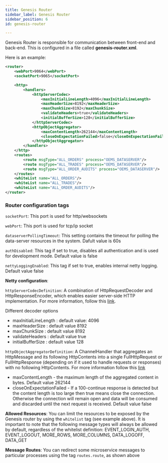 ```yaml
---
title: Genesis Router
sidebar_label: Genesis Router
sidebar_position: 6
id: genesis-router

---
```


Genesis Router is responsible for communication between front-end and back-end. This is configured in a file called **genesis-router.xml**.

Here is an example:

```xml
<router>
    <webPort>9064</webPort>
    <socketPort>9065</socketPort>

    <http>
        <handlers>
            <httpServerCodec>
                <maxInitialLineLength>4096</maxInitialLineLength>
                <maxHeaderSize>8192</maxHeaderSize>
                <maxChunkSize>8192</maxChunkSize>
                <validateHeaders>true</validateHeaders>
                <initialBufferSize>128</initialBufferSize>
            </httpServerCodec>
            <httpObjectAggregator>
                <maxContentLength>262144</maxContentLength>
                <closeOnExpectationFailed>false</closeOnExpectationFailed>
            </httpObjectAggregator>
        </handlers>
    </http>
    <routes>
        <route msgType="ALL_ORDERS" process="OEMS_DATASERVER"/>
        <route msgType="ALL_TRADES" process="OEMS_DATASERVER"/>
        <route msgType="ALL_ORDER_AUDITS" process="OEMS_DATASERVER"/>
    </routes>
    <whiteList name="ALL_ORDERS"/>
    <whiteList name="ALL_TRADES"/>
    <whiteList name="ALL_ORDER_AUDITS"/>
</router>
```

### Router configuration tags 

`socketPort`: This port is used for http/websockets

`webPort`: This port is used for tcp/ip socket

`dataserverPollingTimeout`: This setting contains the timeout for polling the data-server resources in the system. Dafult value is 60s

`authDisabled`: This tag if set to true, disables all authentication and is used for development mode. Default value is false

`nettyLoggingEnabled`: This tag if set to true, enables internal netty logging. Default value false

**Netty configuration**:

`httpServerCodecDefinition`: A combination of HttpRequestDecoder and HttpResponseEncoder, which enables easier server-side HTTP implementation.
For more information, follow this [link](https://netty.io/4.1/api/io/netty/handler/codec/http/HttpServerCodec.html).

Different decoder options
  * maxInitialLineLength : default value: 4096
  * maxHeaderSize : default value 8192
  * maxChunkSize : default value 8192
  * validateHeaders : default value true
  * initialBufferSize : default value 128

`httpObjectAggregatorDefinition`: A ChannelHandler that aggregates an HttpMessage and its following HttpContents into a single FullHttpRequest or FullHttpResponse (depending on if it used to handle requests or responses) with no following HttpContents.
For more information follow this [link](https://netty.io/4.1/api/io/netty/handler/codec/http/HttpObjectAggregator.html)
  * maxContentLength - the maximum length of the aggregated content in bytes. Default value 262144
  * closeOnExpectationFailed - If a 100-continue response is detected but the content length is too large then true means close the connection. Otherwise the connection will remain open and data will be consumed and discarded until the next request is received. Default value false

**Allowed Resources**: You can limit the resources to be exposed by the Genesis router by using the `whitelist` tag (see example above). It is important to note that the following message types will always be allowed by default, regardless of the whitelist definition:
EVENT_LOGIN_AUTH, EVENT_LOGOUT, MORE_ROWS, MORE_COLUMNS, DATA_LOGOFF, DATA_GET

**Message Routes**: You can redirect some microservice messages to particular processes using the tag `routes.route`, as shown above